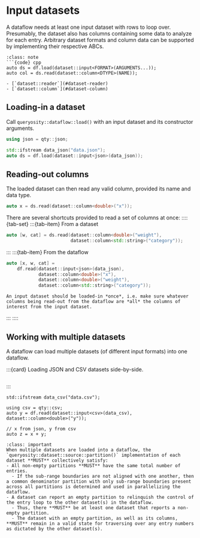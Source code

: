 # Input datasets

A dataflow needs at least one input dataset with rows to loop over.
Presumably, the dataset also has columns containing some data to analyze for each entry.
Arbitrary dataset formats and column data can be supported by implementing their respective ABCs.

```{admonition} Template
:class: note
```{code} cpp
auto ds = df.load(dataset::input<FORMAT>(ARGUMENTS...));
auto col = ds.read(dataset::column<DTYPE>(NAME));
```

```{seealso}
- [`dataset::reader`](#dataset-reader)
- [`dataset::column`](#dataset-column)
```

## Loading-in a dataset

Call `queryosity::dataflow::load()` with an input dataset and its constructor arguments.

```cpp
using json = qty::json;

std::ifstream data_json("data.json");
auto ds = df.load(dataset::input<json>(data_json));
```

## Reading-out columns

The loaded dataset can then read any valid column, provided its name and data type.
```cpp
auto x = ds.read(dataset::column<double>("x"));
```

There are several shortcuts provided to read a set of columns at once:
::::{tab-set}
:::{tab-item} From a dataset
```cpp
auto [w, cat] = ds.read(dataset::column<double>("weight"),
                        dataset::column<std::string>("category"));
```
:::
:::{tab-item} From the dataflow
```cpp
auto [x, w, cat] =
    df.read(dataset::input<json>(data_json), 
            dataset::column<double>("x"),
            dataset::column<double>("weight"),
            dataset::column<std::string>("category"));
```
```{caution}
An input dataset should be loaded-in *once*, i.e. make sure whatever columns being read-out from the dataflow are *all* the columns of interest from the input dataset.
```
:::
::::

## Working with multiple datasets

A dataflow can load multiple datasets (of different input formats) into one dataflow.

:::{card} Loading JSON and CSV datasets side-by-side.
```{image} ../images/json_csv.png
```
:::

```{code} cpp
std::ifstream data_csv("data.csv");

using csv = qty::csv;
auto y = df.read(dataset::input<csv>(data_csv), dataset::column<double>("y"));

// x from json, y from csv
auto z = x + y;
```

```{admonition} Dataset partition requirements
:class: important
When multiple datasets are loaded into a dataflow, the `queryosity::dataset::source::partition()` implementation of each dataset **MUST** collectively satisfy:
- All non-empty partitions **MUST** have the same total number of entries.
  - If the sub-range boundaries are not aligned with one another, then a common denominator partition with only sub-range boundaries present across all partitions is determined and used in parallelizing the dataflow.
- A dataset can report an empty partition to relinquish the control of the entry loop to the other dataset(s) in the dataflow.
  - Thus, there **MUST** be at least one dataset that reports a non-empty partition.
  - The dataset with an empty partition, as well as its columns, **MUST** remain in a valid state for traversing over any entry numbers as dictated by the other dataset(s).
```